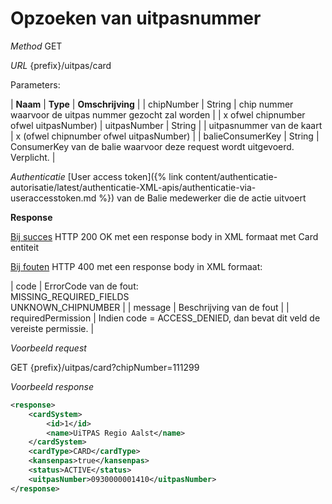 ---
---

# Opzoeken van uitpasnummer

_Method_
GET

_URL_
{prefix}/uitpas/card

Parameters:

| **Naam** | **Type** | **Omschrijving** |
| chipNumber | String | chip nummer waarvoor de uitpas nummer gezocht zal worden |
| x ofwel chipnumber ofwel uitpasNumber) | uitpasNumber | String |
| uitpasnummer van de kaart | x (ofwel chipnumber ofwel uitpasNumber) | 
| balieConsumerKey | String | ConsumerKey van de balie waarvoor deze request wordt uitgevoerd. Verplicht. |

_Authenticatie_
[User access token]({% link content/authenticatie-autorisatie/latest/authenticatie-XML-apis/authenticatie-via-useraccesstoken.md %}) van de Balie medewerker die de actie uitvoert

**Response**

<u>Bij succes</u>
HTTP 200 OK met een response body in XML formaat met Card entiteit

<u>Bij fouten</u>
HTTP 400 met een response body in XML formaat:

| code | ErrorCode van de fout:<br>MISSING_REQUIRED_FIELDS<br>UNKNOWN_CHIPNUMBER |
| message | Beschrijving van de fout |
| requiredPermission | Indien code = ACCESS_DENIED, dan bevat dit veld de vereiste permissie. |

_Voorbeeld request_

GET {prefix}/uitpas/card?chipNumber=111299

_Voorbeeld response_


~~~xml
<response>
    <cardSystem>
        <id>1</id>
        <name>UiTPAS Regio Aalst</name>
    </cardSystem>
    <cardType>CARD</cardType>
    <kansenpas>true</kansenpas>
    <status>ACTIVE</status>
    <uitpasNumber>0930000001410</uitpasNumber>
</response>
~~~
